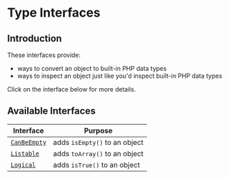 # Type Interfaces

## Introduction

These interfaces provide:

* ways to convert an object to built-in PHP data types
* ways to inspect an object just like you'd inspect built-in PHP data types

Click on the interface below for more details.

## Available Interfaces

Interface | Purpose
----------|--------
[`CanBeEmpty`](CanBeEmpty.class.html) | adds `isEmpty()` to an object
[`Listable`](Listable.class.html) | adds `toArray()` to an object
[`Logical`](Logical.class.html) | adds `isTrue()` to an object
